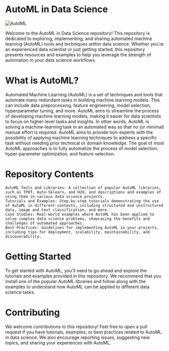 # AutoML in Data Science
![AutoML](https://d3f1iyfxxz8i1e.cloudfront.net/courses/course_image/d387ec7f5fb4.png)

Welcome to the AutoML in Data Science repository! This repository is dedicated to exploring, implementing, and sharing automated machine learning (AutoML) tools and techniques within data science. Whether you're an experienced data scientist or just getting started, this repository presents resources and examples to help you leverage the strength of automation in your data science workflows.

# What is AutoML?

Automated Machine Learning (AutoML) is a set of techniques and tools that automate many redundant tasks in building machine learning models. This can include data preprocessing, feature engineering, model selection, hyperparameter tuning, and more. AutoML aims to streamline the process of developing machine learning models, making it easier for data scientists to focus on higher-level tasks and insights.
In other words, AutoML is solving a machine-learning task in an automated way so that no (or minimal) manual effort is required. AutoML aims to provide non-experts with the possibility of applying machine learning techniques to address a specific task without needing prior technical or domain knowledge. The goal of most AutoML approaches is to fully automatize the process of model selection, hyper-parameter optimization, and feature selection.



# Repository Contents

    AutoML Tools and Libraries: A collection of popular AutoML libraries, such as TPOT, Auto-Sklearn, and H2O, and descriptions and examples of using them in various data science projects.
    Tutorials and Examples: Step-by-step tutorials demonstrating the use of AutoML in different contexts, including structured and unstructured data, image and text classification, and more.
    Case Studies: Real-world examples where AutoML has been applied to solve complex data science problems, showcasing the benefits and challenges of automated approaches.
    Best Practices: Guidelines for implementing AutoML in your projects, including tips for deployment, scalability, maintainability, and discoverability.

# Getting Started

To get started with AutoML, you'll need to go ahead and explore the tutorials and examples provided in this repository. We recommend that you install one of the popular AutoML libraries and follow along with the examples to understand how AutoML can be applied to different data science tasks.

# Contributing

We welcome contributions to this repository! Feel free to open a pull request if you have tutorials, examples, or best practices related to AutoML in data science. We also encourage reporting issues, suggesting new topics, and sharing your experiences with AutoML.
